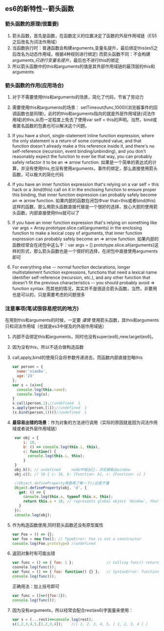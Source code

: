 ## es6的新特性--箭头函数

### 箭头函数的原理(很重要)
1. 箭头函数，首先是函数，在函数定义的位置决定了函数的外层作用域链（ES5之后改名为词法作用域）
2. 当函数执行时：普通函数会构建arguments,变量名提升，最后绑定this(es5之后改名为动态作用域，根据4种规则进行绑定)
   而箭头函数不同：不会构建arguments,*只进行变量名提升*，最后也不进行this的绑定
3. 所以箭头函数中的this和arguments的值是其外部作用域链的最顶层的this和arguments

### 箭头函数的作用(应用场合)
1. 对于不需要使用this和arguments的场景，简化了代码，节省了劳动力
2. 需要使用this和arguments的场景：
    setTimeout(func,1000)(浏览器事件的回调函数也是同理)，此时的this和arguments指向的就是外层作用域链(词法作用域)的this,从而一定程度上免去了使用var self = this的声明。当然，bind或者匿名函数的包裹也可以解决这个问题。

1. If you have a short, single-statement inline function expression, where the only statement is a return of some computed value, and that function doesn't already make a this reference inside it, and there's no self-reference (recursion, event binding/unbinding), and you don't reasonably expect the function to ever be that way, you can probably safely refactor it to be an => arrow function.
   如果是一个简单的表达式的计算，并没有使用this,也没有使用arguments，事件的绑定，那么直接使用箭头函数，可以极大的简化代码
2. If you have an inner function expression that's relying on a var self = this hack or a .bind(this) call on it in the enclosing function to ensure proper this binding, that inner function expression can probably safely become an => arrow function.
    如果内部的函数在闭包中var that=this或者bind(this)这样的函数，那么用箭头函数直接代替是一个很好的选择，放心大胆的使用箭头函数，内部直接使用this就可以了
3. If you have an inner function expression that's relying on something like var args = Array.prototype.slice.call(arguments) in the enclosing function to make a lexical copy of arguments, that inner function expression can probably safely become an => arrow function.
    如果内部的函数经常会在闭包中这么干：var args = [].prototype.slice.all(arguments)这样的形式，那么箭头函数也是一个很好的选择，在闭包中直接使用arguments即可
4. For everything else -- normal function declarations, longer multistatement function expressions, functions that need a lexical name identifier self-reference (recursion, etc.), and any other function that doesn't fit the previous characteristics -- you should probably avoid => function syntax.
    而其他的情况，其实并不是很适合箭头函数，当然，非要用也是可以的，只是需要考虑的问题很多

### 注意事项(笔试很容易挖坑的地方)
在用到this和arguments的时候，一定要 *谨慎* 使用箭头函数，其this和arguments只和词法作用域（也就是es3中提及的外层作用域链）
1. 内部不会绑定this和arguments，同时也没有super(es6),new.target(es6)。
2. 因为没有this，所以不适合做构造函数
3. call,apply,bind的使用只会将参数传递进去，而函数内部直接忽略this

    ```js
    var person = {
      name:'xiaobo',
      age:'23'
    };
    var s = (x)=>{
      console.log(this.name);
      console.log(x);
    }
    s.call(person,1);//undefined  1
    s.apply(person,[1]);//undefined  1
    (s.bind(person,1))()//undefined  1
    ```

4. **最容易出错的场景**：作为对象的方法进行调用（实际的原因就是因为词法作用域或者说外层作用域链）

   ```js
    var obj = {
        i: 10,
        b: () => console.log(this.i, this),
        c: function() {
          console.log(this.i, this);
        }
    }
    obj.b(); // undefined     node中输出{}，浏览器输出window
    obj.c(); // 10 { i: 10, b: [Function: b], c: [Function: c] }

    //Object.defineProperty需要再了解一下//这里不懂
    Object.defineProperty(obj, 'd', {
      get: () => {
        console.log(this.a, typeof this.a, this);
        return this.a + 10; // represents global object 'Window', therefore 'this.a' returns 'undefined'
      }
    });
    console.log(obj);
    ```

5. 作为构造函数使用,同时箭头函数还没有原型属性

     ```js
     var Foo = () => {};
     var foo = new Foo(); // TypeError: Foo is not a constructor
     console.log(Foo.prototype) //undefined
     ```
6. 返回对象时有可能出错

    ```js
    var func = () => { foo: 1 };               // Calling func() returns undefined!
    cosnole.log(func());
    var func = () => { foo: function() {} };   // SyntaxError: function statement requires a name
    console.log(func());
    ```

    正确用法：加上括号即可

    ```js
    var func = ()=>({foo:1});
    console.log(func());
    ```

7. 因为没有arguments，所以经常会配合rest(es6)字面量来使用：

     ```js
     var s = (...rest)=>console.log(rest);
     s(1,2,3,4,5,[1,2,3,4]);    //[ 1, 2, 3, 4, 5, [ 1, 2, 3, 4 ] ]
     ```
